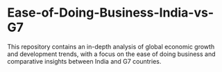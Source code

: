 # Ease-of-Doing-Business-India-vs-G7
This repository contains an in-depth analysis of global economic growth and development trends, with a focus on the ease of doing business and comparative insights between India and G7 countries.
